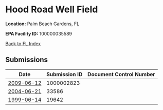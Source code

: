 # Hood Road Well Field

**Location:** Palm Beach Gardens, FL

**EPA Facility ID:** 100000035589

[Back to FL Index](../../index.md)

## Submissions

| Date | Submission ID | Document Control Number |
|------|--------------|-------------------------|
| [2009-06-12](submissions/1000002823.md) | 1000002823 |  |
| [2004-06-21](submissions/33586.md) | 33586 |  |
| [1999-06-14](submissions/19642.md) | 19642 |  |
